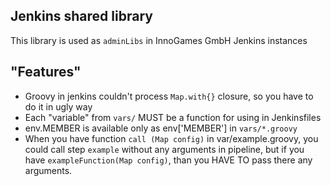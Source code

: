 ## Jenkins shared library
This library is used as `adminLibs` in InnoGames GmbH Jenkins instances

## "Features"
* Groovy in jenkins couldn't process `Map.with{}` closure, so you have to do it in ugly way
* Each "variable" from `vars/` MUST be a function for using in Jenkinsfiles
* env.MEMBER is available only as env['MEMBER'] in `vars/*.groovy`
* When you have function `call (Map config)` in var/example.groovy, you could call step `example` without any arguments in pipeline, but if you have `exampleFunction(Map config)`, than you HAVE TO pass there any arguments.
